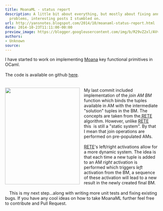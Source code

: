 ```yaml
---
title: MoanaML - status report
description: A little bit about everything, but mostly about fixing annoying tech
  problems, interesting posts I stumbled on.
url: http://yansnotes.blogspot.com/2014/10/moanaml-status-report.html
date: 2014-10-23T11:11:00-00:00
preview_image: https://blogger.googleusercontent.com/img/b/R29vZ2xl/AVvXsEiQqd0uAoDrf6Ka3gVKmHPQ5Lm3GDcg0DP8TZlGeMXJIw3HENEI-EIfLXGsuyQK8u-UAXfFw0jHBUS_lv8gG2iUlJI13R4dkrzUK0Y5gH6Eip3PF-J8X07abJag8BIgsYWfOltdmKiRGv9h/w1200-h630-p-k-no-nu/MoanaML(1).png
authors:
- Unknown
source:
---
```


<div dir="ltr" style="text-align: left;" trbidi="on">
I have started to work on implementing <a href="https://mozillaignite.org/apps/411/" target="_blank">Moana</a> key functional primitives in OCaml.<br>
<br>
The code is available on github <a href="https://github.com/yansh/MoanaML/" target="_blank">here</a>.<br>
<br>
<br>
<div class="separator" style="clear: both; text-align: center;">
<a href="https://blogger.googleusercontent.com/img/b/R29vZ2xl/AVvXsEiQqd0uAoDrf6Ka3gVKmHPQ5Lm3GDcg0DP8TZlGeMXJIw3HENEI-EIfLXGsuyQK8u-UAXfFw0jHBUS_lv8gG2iUlJI13R4dkrzUK0Y5gH6Eip3PF-J8X07abJag8BIgsYWfOltdmKiRGv9h/s1600/MoanaML(1).png" imageanchor="1" style="clear: left; float: left; margin-bottom: 1em; margin-right: 1em;"><img src="https://blogger.googleusercontent.com/img/b/R29vZ2xl/AVvXsEiQqd0uAoDrf6Ka3gVKmHPQ5Lm3GDcg0DP8TZlGeMXJIw3HENEI-EIfLXGsuyQK8u-UAXfFw0jHBUS_lv8gG2iUlJI13R4dkrzUK0Y5gH6Eip3PF-J8X07abJag8BIgsYWfOltdmKiRGv9h/s1600/MoanaML(1).png" border="0" height="320" width="246"></a></div>
<a href="https://blogger.googleusercontent.com/img/b/R29vZ2xl/AVvXsEgGhAlfTY817pTco-64KdVPMMRIfBg8jOVf4FaX1j8SCMmwmFa9Lb75seNpgce9T82VZxn4AhJcB2pPikuLjAfyiyI-05U_YGXvIPqzw6xVtoJ08-Q1asGSIcI4lIpyT9T__H4vMn1IPtZl/s1600/MoanaML.png" imageanchor="1" style="clear: left; float: left; margin-bottom: 1em; margin-right: 1em;"></a>My last commit included implementation of the <i>join AM BM&nbsp; </i>function which binds the tuples available in AM with the intermediate "solution" tuples in the BM. The concepts are taken from the<a href="http://en.wikipedia.org/wiki/Rete_algorithm" target="_blank"> RETE</a>&nbsp; algorithm. However, unlike <a href="http://en.wikipedia.org/wiki/Rete_algorithm" target="_blank">RETE</a> this&nbsp; is still a "static system". By that I mean that join operations are performed on pre-populated AMs.<br>
<br>
<a href="http://en.wikipedia.org/wiki/Rete_algorithm" target="_blank">RETE</a>'s left/right activations allow for a more dynamic system. The idea is that each time a new tuple is added to an AM <i>right </i>activation is performed which triggers <i>left </i>activation from the BM, a sequence of these activation will lead to a new result in the newly created final BM.<br>
<br>
This is my next step...along with writing more unit tests and fixing existing bugs. If you have any cool ideas on how to take MoanaML further feel free to contribute and Pull Request.<br>
&nbsp; <br>
<br>
<br></div>

